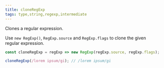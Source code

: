 ```yaml
---
title: cloneRegExp
tags: type,string,regexp,intermediate
---
```


Clones a regular expression.

Use `new RegExp()`, `RegExp.source` and `RegExp.flags` to clone the given regular expression.

```js
const cloneRegExp = regExp => new RegExp(regExp.source, regExp.flags);
```

```js
cloneRegExp(/lorem ipsum/gi); // /lorem ipsum/gi
```
